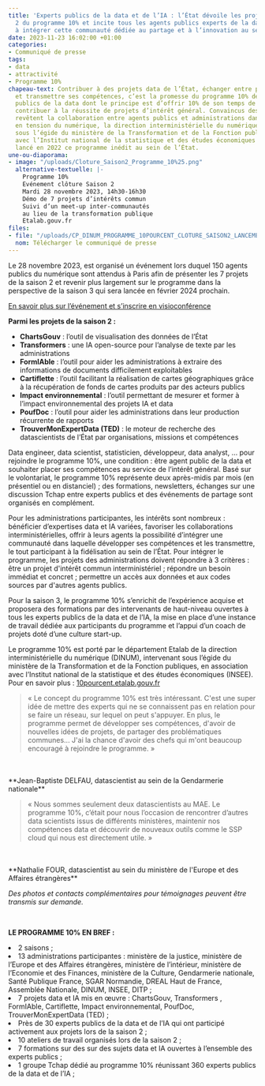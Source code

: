 ```yaml
---
title: 'Experts publics de la data et de l’IA : l’État dévoile les projets de la saison
  2 du programme 10% et incite tous les agents publics experts de la data et de l’IA
  à intégrer cette communauté dédiée au partage et à l’innovation au sein de l’État'
date: 2023-11-23 16:02:00 +01:00
categories:
- Communiqué de presse
tags:
- data
- attractivité
- Programme 10%
chapeau-text: Contribuer à des projets data de l’État, échanger entre pairs, se former
  et transmettre ses compétences, c’est la promesse du programme 10% destiné aux agents
  publics de la data dont le principe est d’offrir 10% de son temps de travail pour
  contribuer à la réussite de projets d’intérêt général. Convaincus des intérêts que
  revêtent la collaboration entre agents publics et administrations dans le secteur
  en tension du numérique, la direction interministérielle du numérique (DINUM), intervenant
  sous l’égide du ministère de la Transformation et de la Fonction publiques, en association
  avec l’Institut national de la statistique et des études économiques (INSEE), ont
  lancé en 2022 ce programme inédit au sein de l’État.
une-ou-diaporama:
- image: "/uploads/Cloture_Saison2_Programme_10%25.png"
  alternative-textuelle: |-
    Programme 10%
    Evénement clôture Saison 2
    Mardi 28 novembre 2023, 14h30-16h30
    Démo de 7 projets d’intérêts commun
    Suivi d’un meet-up inter-communautés
    au lieu de la transformation publique
    Etalab.gouv.fr
files:
- file: "/uploads/CP_DINUM_PROGRAMME_10POURCENT_CLOTURE_SAISON2_LANCEMENT_SAISON3.pdf"
  nom: Télécharger le communiqué de presse
---
```


Le 28 novembre 2023, est organisé un événement lors duquel 150 agents publics du numérique sont attendus à Paris afin de présenter les 7 projets de la saison 2 et revenir plus largement sur le programme dans la perspective de la saison 3 qui sera lancée en février 2024 prochain. 

[En savoir plus sur l’événement et s’inscrire en visioconférence 
](https://www.numerique.gouv.fr/agenda/cloture-de-la-saison-2-du-programme-10-percent/)

**Parmi les projets de la saison 2 :**
* **ChartsGouv** : l’outil de visualisation des données de l’État
* **Transformers** : une IA open-source pour l’analyse de texte par les administrations
* **FormIAble** : l’outil pour aider les administrations à extraire des informations de documents difficilement exploitables
* **Cartiflette** : l’outil facilitant la réalisation de cartes géographiques grâce à la récupération de fonds de cartes produits par des acteurs publics
* **Impact environnemental** : l’outil permettant de mesurer et former à l’impact environnemental des projets IA et data
* **PoufDoc** : l’outil pour aider les administrations dans leur production récurrente de rapports
* **TrouverMonExpertData (TED)** : le moteur de recherche des datascientists de l’État par organisations, missions et compétences

Data engineer, data scientist, statisticien, développeur, data analyst, … pour rejoindre le programme 10%, une condition : être agent public de la data et souhaiter placer ses compétences au service de l’intérêt général. Basé sur le volontariat, le programme 10% représente deux après-midis par mois (en présentiel ou en distanciel) ; des formations, newsletters, échanges sur une discussion Tchap entre experts publics et des événements de partage sont organisés en complément. 

Pour les administrations participantes, les intérêts sont nombreux : bénéficier d’expertises data et IA variées, favoriser les collaborations interministérielles, offrir à leurs agents la possibilité d’intégrer une communauté dans laquelle développer ses compétences et les transmettre, le tout participant à la fidélisation au sein de l’État. Pour intégrer le programme, les projets des administrations doivent répondre à 3 critères : être un projet d'intérêt commun interministériel ; répondre un besoin immédiat et concret ; permettre un accès aux données et aux codes sources par d'autres agents publics.

Pour la saison 3, le programme 10% s’enrichit de l’expérience acquise et proposera des formations par des intervenants de haut-niveau ouvertes à tous les experts publics de la data et de l’IA, la mise en place d’une instance de travail dédiée aux participants du programme et l’appui d’un coach de projets doté d’une culture start-up. 

Le programme 10% est porté par le département Etalab de la direction interministérielle du numérique (DINUM), intervenant sous l’égide du ministère de la Transformation et de la Fonction publiques, en association avec l’Institut national de la statistique et des études économiques (INSEE). Pour en savoir plus : [10pourcent.etalab.gouv.fr](https://www.10pourcent.etalab.gouv.fr/)

> « Le concept du programme 10% est très intéressant. C'est une super idée de mettre des experts qui ne se connaissent pas en relation pour se faire un réseau, sur lequel on peut s'appuyer. En plus, le programme permet de développer ses compétences, d'avoir de nouvelles idées de projets, de partager des problématiques communes... J'ai la chance d'avoir des chefs qui m'ont beaucoup encouragé à rejoindre le programme. »
<br>
<br>**Jean-Baptiste DELFAU, datascientist au sein de la Gendarmerie nationale**

> « Nous sommes seulement deux datascientists au MAE. Le programme 10%, c’était pour nous l’occasion de rencontrer d’autres data scientists issus de différents ministères, maintenir nos compétences data et découvrir de nouveaux outils comme le SSP cloud qui nous est directement utile. » 
<br>
<br>**Nathalie FOUR, datascientist au sein du ministère de l'Europe et des Affaires étrangères**

*Des photos et contacts complémentaires pour témoignages peuvent être transmis sur demande.*

<div class="encadre noir" style="margin-bottom:40px">
<br>
<p><b>LE PROGRAMME 10% EN BREF :</b>
<br>
<li> 2 saisons ;</li>
<li> 13 administrations participantes : ministère de la justice, ministère de l’Europe et des Affaires étrangères, ministère de l’intérieur, ministère de l’Economie et des Finances, ministère de la Culture, Gendarmerie nationale, Santé Publique France, SGAR Normandie, DREAL Haut de France, Assemblée Nationale, DINUM, INSEE, DITP ;</li>
<li> 7 projets data et IA mis en œuvre : ChartsGouv, Transformers , FormIAble, Cartiflette, Impact environnemental, PoufDoc, TrouverMonExpertData (TED) ;</li>
<li>Près de 30 experts publics de la data et de l’IA qui ont participé activement aux projets lors de la saison 2 ;</li>
<li> 10 ateliers de travail organisés lors de la saison 2 ;</li>
<li> 7 formations sur des sur des sujets data et IA ouvertes à l’ensemble des experts publics ;</li>
<li> 1 groupe Tchap dédié au programme 10% réunissant 360 experts publics de la data et de l’IA ;</li>